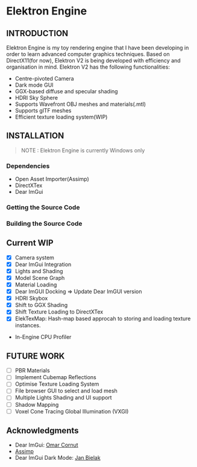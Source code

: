 # Elektron Engine

## INTRODUCTION
Elektron Engine is my toy rendering engine that I have been developing in order to learn advanced computer graphics techniques. Based on DirectX11(for now), Elektron V2 is being developed with efficiency and organisation in mind. Elektron V2 has the following functionalities:
- Centre-pivoted Camera
- Dark mode GUI
- GGX-based diffuse and specular shading
- HDRI Sky Sphere
- Supports Wavefront OBJ meshes and materials(.mtl)
- Supports glTF meshes
- Efficient texture loading system(WIP)

## INSTALLATION
> NOTE : Elektron Engine is currently Windows only
### Dependencies
- Open Asset Importer(Assimp)
- DirectXTex
- Dear ImGui

### Getting the Source Code
### Building the Source Code

## Current WIP
- [x] Camera system
- [x] Dear ImGui Integration
- [x] Lights and Shading
- [x] Model Scene Graph
- [x] Material Loading
- [x] Dear ImGUI Docking => Update Dear ImGUI version
- [x] HDRI Skybox
- [x] Shift to GGX Shading
- [x] Shift Texture Loading to DirectXTex
- [x] ElekTexMap: Hash-map based approcah to storing and loading texture instances.
- In-Engine CPU Profiler

## FUTURE WORK
- [ ] PBR Materials
- [ ] Implement Cubemap Reflections
- [ ] Optimise Texture Loading System
- [ ] File browser GUI to select and load mesh
- [ ] Multiple Lights Shading and UI support
- [ ] Shadow Mapping
- [ ] Voxel Cone Tracing Global Illumination (VXGI)

## Acknowledgments
- Dear ImGui: [Omar Cornut](https://github.com/ocornut)
- [Assimp](https://github.com/assimp/assimp)
- Dear ImGui Dark Mode: [Jan Bielak](https://github.com/ocornut/imgui/issues/707#issuecomment-917151020)